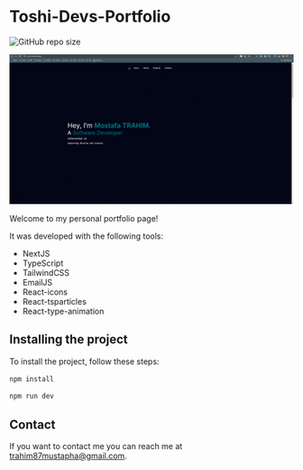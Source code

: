 # Toshi-Devs-Portfolio

![GitHub repo size](https://img.shields.io/github/repo-size/toshi-Devs/my-portfolio)


![Screenshot](/screenshot.png)

Welcome to my personal portfolio page!

It was developed with the following tools:
<ul>
  <li>NextJS</li>
  <li>TypeScript</li>
  <li>TailwindCSS</li>
  <li>EmailJS</li>
  <li>React-icons</li>
  <li>React-tsparticles</li>
  <li>React-type-animation</li>
  </ul>

## Installing the project

To install the project, follow these steps:

```bash
npm install
```

```bash
npm run dev
```
## Contact

If you want to contact me you can reach me at <trahim87mustapha@gmail.com>.
